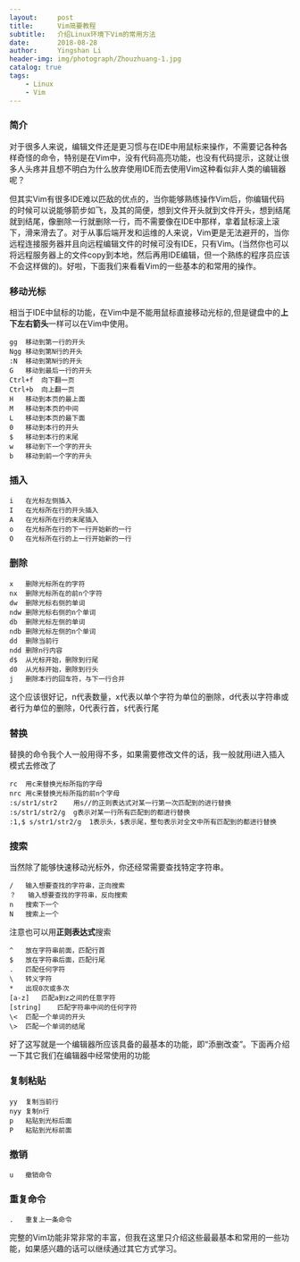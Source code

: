```yaml
---
layout:     post
title:      Vim简要教程
subtitle:   介绍Linux环境下Vim的常用方法
date:       2018-08-28
author:     Yingshan Li
header-img: img/photograph/Zhouzhuang-1.jpg
catalog: true
tags:
    - Linux
    - Vim
---
```


### 简介

对于很多人来说，编辑文件还是更习惯与在IDE中用鼠标来操作，不需要记各种各样奇怪的命令，特别是在Vim中，没有代码高亮功能，也没有代码提示，这就让很多人头疼并且想不明白为什么放弃使用IDE而去使用Vim这种看似非人类的编辑器呢？

但其实Vim有很多IDE难以匹敌的优点的，当你能够熟练操作Vim后，你编辑代码的时候可以说能够箭步如飞，及其的简便，想到文件开头就到文件开头，想到结尾就到结尾，像删除一行就删除一行，而不需要像在IDE中那样，拿着鼠标滚上滚下，滑来滑去了。对于从事后端开发和运维的人来说，Vim更是无法避开的，当你远程连接服务器并且向远程编辑文件的时候可没有IDE，只有Vim。(当然你也可以将远程服务器上的文件copy到本地，然后再用IDE编辑，但一个熟练的程序员应该不会这样做的)。好啦，下面我们来看看Vim的一些基本的和常用的操作。

### 移动光标
相当于IDE中鼠标的功能，在Vim中是不能用鼠标直接移动光标的,但是键盘中的**上下左右箭头**一样可以在Vim中使用。

```
gg	移动到第一行的开头
Ngg	移动到第N行的开头
:N	移动到第N行的开头
G	移动到最后一行的开头
Ctrl+f	向下翻一页
Ctrl+b	向上翻一页
H	移动到本页的最上面
M	移动到本页的中间
L	移动到本页的最下面
0	移动到本行的开头
$	移动到本行的末尾
w	移动到下一个字的开头
b	移动到前一个字的开头
```

### 插入

```
i	在光标左侧插入
I	在光标所在行的开头插入
A	在光标所在行的末尾插入
o	在光标所在行的下一行开始新的一行
O	在光标所在行的上一行开始新的一行
```

### 删除

```
x	删除光标所在的字符
nx	删除光标所在的前n个字符
dw	删除光标右侧的单词
ndw	删除光标右侧的n个单词
db	删除光标左侧的单词
ndb	删除光标左侧的n个单词
dd	删除当前行
ndd	删除n行内容
d$	从光标开始，删除到行尾
d0	从光标开始，删除到行头
j	删除本行的回车符，与下一行合并
```

这个应该很好记，n代表数量，x代表以单个字符为单位的删除，d代表以字符串或者行为单位的删除，0代表行首，`$`代表行尾


### 替换

替换的命令我个人一般用得不多，如果需要修改文件的话，我一般就用i进入插入模式去修改了

```
rc	用c来替换光标所指的字母
nrc	用c来替换光标所指的前n个字母
:s/str1/str2	用s//的正则表达式对某一行第一次匹配到的进行替换
:s/str1/str2/g	g表示对某一行所有匹配到的都进行替换
:1,$ s/str1/str2/g	1表示头，$表示尾，整句表示对全文中所有匹配到的都进行替换
```

### 搜索

当然除了能够快速移动光标外，你还经常需要查找特定字符串。

```
/	输入想要查找的字符串，正向搜索
？	输入想要查找的字符串，反向搜索
n	搜索下一个
N	搜索上一个
```

注意也可以用**正则表达式**搜索

```
^	放在字符串前面，匹配行首
$	放在字符串后面，匹配行尾
.	匹配任何字符
\	转义字符
*	出现0次或多次
[a-z]	匹配a到z之间的任意字符
[string]	匹配字符串中间的任何字符
\<	匹配一个单词的开头
\>	匹配一个单词的结尾
```

好了这写就是一个编辑器所应该具备的最基本的功能，即“添删改查”。下面再介绍一下其它我们在编辑器中经常使用的功能

### 复制粘贴

```
yy	复制当前行
nyy	复制n行
p	粘贴到光标后面
P	粘贴到光标前面
```

### 撤销

```
u	撤销命令
```

### 重复命令

```
.	重复上一条命令
```

完整的Vim功能非常非常的丰富，但我在这里只介绍这些最最基本和常用的一些功能，如果感兴趣的话可以继续通过其它方式学习。
